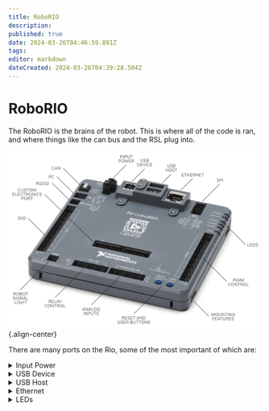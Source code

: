 ```yaml
---
title: RoboRIO
description: 
published: true
date: 2024-03-26T04:46:59.891Z
tags: 
editor: markdown
dateCreated: 2024-03-26T04:39:28.504Z
---
```


# RoboRIO
The RoboRIO is the brains of the robot. This is where all of the code is ran, and where things like the can bus and the RSL plug into.

![rio.png](/rio.png){.align-center}


There are many ports on the Rio, some of the most important of which are:

<details>
  <summary>Input Power</summary>
  This is how you power the Rio. It needs (insert V and A) power, and should be powered either off of the VRM or one of the low power slots on the PDH. To insert wires into this terminal, you have to get a very small flathead screwdriver and unscrew the screws on the side of the terminal until you can insert the wires through the top. Then, screw these screws back in until they are tight and the wires don't come out when pulled.
</details>

<details>
  <summary>USB Device</summary>
  This is a USB-B port, and can be used to connect to the Rio. This can be used as an alternative to ethernet when trying to connect
</details>

<details>
  <summary>USB Host</summary>
  These are both USB-A ports, and are used to plug in peripherals to the Rio. These are most commonly things like USB cameras, and flash drives for collecting logs.
</details>

<details>
  <summary>Ethernet</summary>
  This ethernet port is what you usually use to communicate with the Rio. this is usually plugged in to the ethernet switch, but can also be plugged in directly to the radio if there are no other ethernet devices on the robot.
</details>

<details>
  <summary>LEDs</summary>
  These LEDs can be used to see the status of the Rio, which can be found [here](https://docs.wpilib.org/en/stable/docs/hardware/hardware-basics/status-lights-ref.html)
</details>